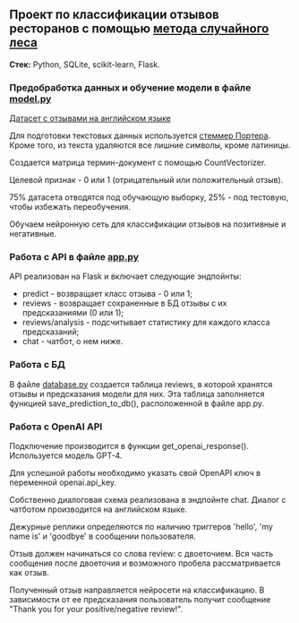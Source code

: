 ## Проект по классификации отзывов ресторанов с помощью [метода случайного леса](https://ru.wikipedia.org/wiki/Метод_случайного_леса)

**Стек:** Python, SQLite, scikit-learn, Flask.

### Предобработка данных и обучение модели в файле [model.py](model.py)

[Датасет с отзывами на английском языке](Restaurant_Reviews.json)

Для подготовки текстовых данных используется [стеммер Портера](https://ru.wikipedia.org/wiki/Стеммер_Портера). Кроме того, из текста удаляются все лишние символы, кроме латиницы.

Создается матрица термин-документ с помощью CountVectorizer.

Целевой признак - 0 или 1 (отрицательный или положительный отзыв).

75% датасета отводятся под обучающую выборку, 25% - под тестовую, чтобы избежать переобучения.

Обучаем нейронную сеть для классификации отзывов на позитивные и негативные.

### Работа с API в файле [app.py](app.py)

API реализован на Flask и включает следующие эндпойнты:
- predict - возвращает класс отзыва - 0 или 1;
- reviews - возвращает сохраненные в БД отзывы с их предсказаниями (0 или 1);
- reviews/analysis - подсчитывает статистику для каждого класса предсказаний;
- chat - чатбот, о нем ниже. 

### Работа с БД

В файле [database.py](database.py) создается таблица reviews, в которой хранятся отзывы и предсказания модели для них. Эта таблица заполняется функцией save_prediction_to_db(), расположенной в файле app.py.

### Работа с OpenAI API

Подключение производится в функции get_openai_response(). Используется модель GPT-4.

Для успешной работы необходимо указать свой OpenAPI ключ в переменной openai.api_key.

Собственно диалоговая схема реализована в эндпойнте chat. Диалог с чатботом производится на английском языке.

Дежурные реплики определяются по наличию триггеров 'hello', 'my name is' и 'goodbye' в сообщении пользователя.

Отзыв должен начинаться со слова review: с двоеточием. Вся часть сообщения после двоеточия и возможного пробела рассматривается как отзыв.

Полученный отзыв направляется нейросети на классификацию. В зависимости от ее предсказания пользователь получит сообщение "Thank you for your positive/negative review!".
